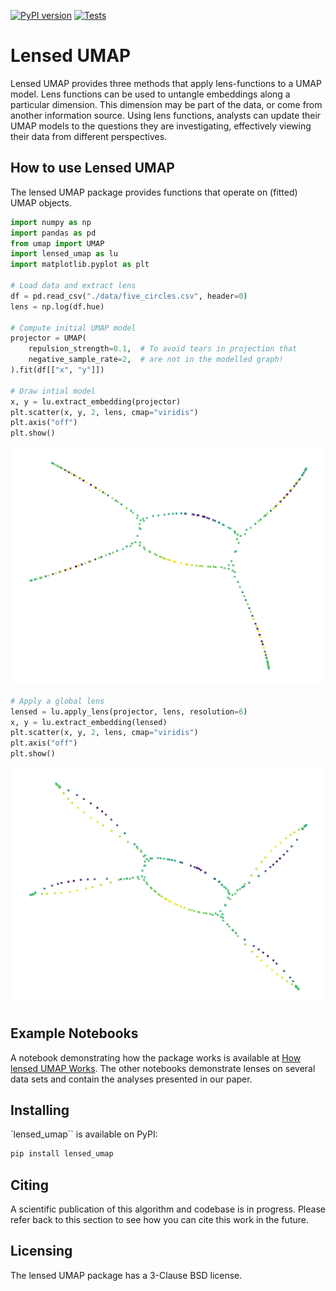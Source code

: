 [![PyPI version](https://badge.fury.io/py/lensed-umap.svg)](https://badge.fury.io/py/lensed-umap)
[![Tests](https://github.com/vda-lab/lensed_umap/actions/workflows/Tests.yml/badge.svg)](https://github.com/vda-lab/lensed_umap/actions/workflows/Tests.yml)

# Lensed UMAP

Lensed UMAP provides three methods that apply lens-functions to a UMAP model.
Lens functions can be used to untangle embeddings along a particular dimension.
This dimension may be part of the data, or come from another information source.
Using lens functions, analysts can update their UMAP models to the questions
they are investigating, effectively viewing their data from different
perspectives. 

## How to use Lensed UMAP

The lensed UMAP package provides functions that operate on (fitted) UMAP
objects.

```python
import numpy as np
import pandas as pd
from umap import UMAP
import lensed_umap as lu
import matplotlib.pyplot as plt

# Load data and extract lens
df = pd.read_csv("./data/five_circles.csv", header=0)
lens = np.log(df.hue)

# Compute initial UMAP model
projector = UMAP(
    repulsion_strength=0.1,  # To avoid tears in projection that
    negative_sample_rate=2,  # are not in the modelled graph!
).fit(df[["x", "y"]])

# Draw intial model
x, y = lu.extract_embedding(projector)
plt.scatter(x, y, 2, lens, cmap="viridis")
plt.axis("off")
plt.show()
```

![Initial UMAP model](docs/_static/initial_umap.png)

```python
# Apply a global lens
lensed = lu.apply_lens(projector, lens, resolution=6)
x, y = lu.extract_embedding(lensed)
plt.scatter(x, y, 2, lens, cmap="viridis")
plt.axis("off")
plt.show()
```

![Lensed model](docs/_static/lensed_umap.png)


## Example Notebooks

A notebook demonstrating how the package works is available at
[How lensed UMAP Works](https://nbviewer.org/github/vda-lab/lensed_umap/blob/master/notebooks/01_How_lensed_UMAP_works.ipynb). 
The other notebooks demonstrate lenses on several data sets and 
contain the analyses presented in our paper.

## Installing

`lensed_umap`` is available on PyPI:

```bash
pip install lensed_umap
```

## Citing

A scientific publication of this algorithm and codebase is in progress. Please
refer back to this section to see how you can cite this work in the future. 

## Licensing

The lensed UMAP package has a 3-Clause BSD license.
